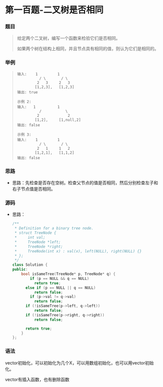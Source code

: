 # 第一百题-二叉树是否相同

### 题目

> 给定两个二叉树，编写一个函数来检验它们是否相同。
>
> 如果两个树在结构上相同，并且节点具有相同的值，则认为它们是相同的。

### 举例

> ```
> 输入:    1         1
>           / \       / \
>          2   3     2   3
>         [1,2,3],   [1,2,3]
> 输出: true
> 
> 示例 2:
> 输入:   1          1
>           /           \
>          2             2
>         [1,2],     [1,null,2]
> 输出: false
> 
> 示例 3:
> 输入:    1         1
>           / \       / \
>          2   1     1   2
>         [1,2,1],   [1,1,2]
> 输出: false
> ```

### 思路

* 思路：先检查是否存在空树。检查父节点的值是否相同，然后分别检查左子和右子节点值是否相同。

### 源码

* 思路：

  ```c++
  /**
   * Definition for a binary tree node.
   * struct TreeNode {
   *     int val;
   *     TreeNode *left;
   *     TreeNode *right;
   *     TreeNode(int x) : val(x), left(NULL), right(NULL) {}
   * };
   */
  class Solution {
  public:
      bool isSameTree(TreeNode* p, TreeNode* q) {
          if (p == NULL && q == NULL)
  			return true;
  		else if (p == NULL || q == NULL)
  			return false;
          if (p->val != q->val)
  			return false;
  		if (!isSameTree(p->left, q->left))
  			return false;
  		if (!isSameTree(p->right, q->right))
  			return false;
  
  		return true;
      }
  };
  ```

### 语法

vector初始化，可以初始化为几个X，可以用数组初始化，也可以用vector初始化。

vector有插入函数，也有删除函数